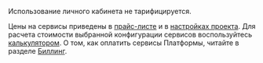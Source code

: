 Использование личного кабинета не тарифицируется.

Цены на сервисы приведены в [прайс-листе](https://cloud.vk.com/pricelist) и в [настройках проекта](https://msk.cloud.vk.com/app/project/prices). Для расчета стоимости выбранной конфигурации сервисов воспользуйтесь [калькулятором](https://cloud.vk.com/pricing/). О том, как оплатить сервисы Платформы, читайте в разделе [Биллинг](/ru/additionals/billing).
